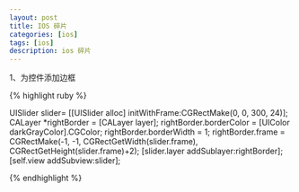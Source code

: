 ```yaml
---
layout: post
title: IOS 碎片
categories: [ios]
tags: [ios]
description: ios 碎片
---
```


1、为控件添加边框

{% highlight ruby %}

UISlider slider= [[UISlider alloc] initWithFrame:CGRectMake(0, 0, 300, 24)];
CALayer *rightBorder = [CALayer layer];
rightBorder.borderColor = [UIColor darkGrayColor].CGColor;
rightBorder.borderWidth = 1;
rightBorder.frame = CGRectMake(-1, -1, CGRectGetWidth(slider.frame), CGRectGetHeight(slider.frame)+2);
[slider.layer addSublayer:rightBorder];
[self.view addSubview:slider];

{% endhighlight %}


